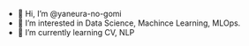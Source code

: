 - 👋 Hi, I’m @yaneura-no-gomi
- 👀 I’m interested in Data Science, Machince Learning, MLOps.
- 🌱 I’m currently learning CV, NLP

<!---
yaneura-no-gomi/yaneura-no-gomi is a ✨ special ✨ repository because its `README.md` (this file) appears on your GitHub profile.
You can click the Preview link to take a look at your changes.
--->
